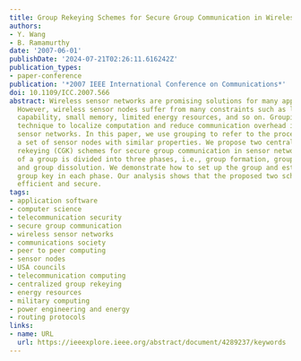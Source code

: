 ```yaml
---
title: Group Rekeying Schemes for Secure Group Communication in Wireless Sensor Networks
authors:
- Y. Wang
- B. Ramamurthy
date: '2007-06-01'
publishDate: '2024-07-21T02:26:11.616242Z'
publication_types:
- paper-conference
publication: '*2007 IEEE International Conference on Communications*'
doi: 10.1109/ICC.2007.566
abstract: Wireless sensor networks are promising solutions for many applications.
  However, wireless sensor nodes suffer from many constraints such as low computation
  capability, small memory, limited energy resources, and so on. Grouping is an important
  technique to localize computation and reduce communication overhead in wireless
  sensor networks. In this paper, we use grouping to refer to the process of combining
  a set of sensor nodes with similar properties. We propose two centralized group
  rekeying (CGK) schemes for secure group communication in sensor networks. The lifetime
  of a group is divided into three phases, i.e., group formation, group maintenance,
  and group dissolution. We demonstrate how to set up the group and establish the
  group key in each phase. Our analysis shows that the proposed two schemes are computationally
  efficient and secure.
tags:
- application software
- computer science
- telecommunication security
- secure group communication
- wireless sensor networks
- communications society
- peer to peer computing
- sensor nodes
- USA councils
- telecommunication computing
- centralized group rekeying
- energy resources
- military computing
- power engineering and energy
- routing protocols
links:
- name: URL
  url: https://ieeexplore.ieee.org/abstract/document/4289237/keywords
---
```

